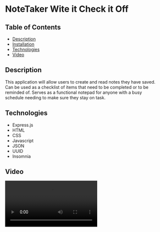 # NoteTaker Wite it Check it Off

## Table of Contents

- [Description](#description)
- [Installation](#installation)
- [Technologies](#technologies)
- [Video](#video)

## Description

This application will allow users to create and read notes they have saved. Can be used as a checklist of items that need to be completed or to be reminded of. Serves as a functional notepad for anyone with a busy schedule needing to make sure they stay on task. 

## Technologies

- Express.js
- HTML
- CSS
- Javascript
- JSON
- UUID
- Insomnia 

## Video
 ![Video](/NoteTaker/Assets/NoteTakerVid.webm)